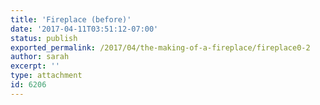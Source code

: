```yaml
---
title: 'Fireplace (before)'
date: '2017-04-11T03:51:12-07:00'
status: publish
exported_permalink: /2017/04/the-making-of-a-fireplace/fireplace0-2
author: sarah
excerpt: ''
type: attachment
id: 6206
---
```

<!DOCTYPE html PUBLIC "-//W3C//DTD HTML 4.0 Transitional//EN" "http://www.w3.org/TR/REC-html40/loose.dtd">
<?xml encoding="UTF-8">

